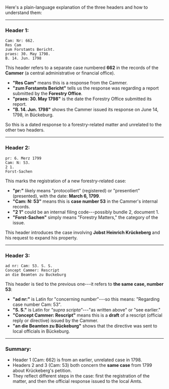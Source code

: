 Here's a plain-language explanation of the three headers and
how to understand them:

------------------------------------------------------------------------

### **Header 1:**

    Cam: Nr: 662.
    Res Cam
    zum Forstamts Bericht.
    praes: 30. May 1798.
    B. 14. Jun. 1798

This header refers to a separate case numbered **662** in the records of
the **Cammer** (a central administrative or financial office).

-   **"Res Cam"** means this is a response from the Cammer.
-   **"zum Forstamts Bericht"** tells us the response was regarding a
    report submitted by the **Forestry Office**.
-   **"praes: 30. May 1798"** is the date the Forestry Office submitted
    its report.
-   **"B. 14. Jun. 1798"** shows the Cammer issued its response on June
    14, 1798, in Bückeburg.

So this is a dated response to a forestry-related matter and unrelated
to the other two headers.

------------------------------------------------------------------------

### **Header 2:**

    pr: 6. Merz 1799
    Cam: N: 53.
    2 1.
    Forst-Sachen

This marks the registration of a new forestry-related case:

-   **"pr:"** likely means "protocolliert" (registered) or "presentiert"
    (presented), with the date: **March 6, 1799**.
-   **"Cam: N: 53"** means this is **case number 53** in the Cammer's
    internal records.
-   **"2 1"** could be an internal filing code---possibly bundle 2,
    document 1.
-   **"Forst-Sachen"** simply means "Forestry Matters," the category of
    the issue.

This header introduces the case involving **Jobst Heinrich Krückeberg**
and his request to expand his property.

------------------------------------------------------------------------

### **Header 3:**

    ad nr: Cam: 53. S. S.
    Concept Cammer: Rescript
    an die Beamten zu Buckeburg

This header is tied to the previous one---it refers to **the same case,
number 53**:

-   **"ad nr:"** is Latin for "concerning number"---so this means:
    "Regarding case number Cam: 53".
-   **"S. S."** is Latin for *"supra scripta"*---"as written above" or
    "see earlier."
-   **"Concept Cammer: Rescript"** means this is a **draft** of a
    rescript (official reply or directive) issued by the Cammer.
-   **"an die Beamten zu Bückeburg"** shows that the directive was sent
    to local officials in Bückeburg.

------------------------------------------------------------------------

### Summary:

-   Header 1 (Cam: 662) is from an earlier, unrelated case in 1798.
-   Headers 2 and 3 (Cam: 53) both concern the **same case** from 1799
    about Krückeberg's petition.
-   They reflect different steps in the case: first the registration of
    the matter, and then the official response issued to the local Amts.
